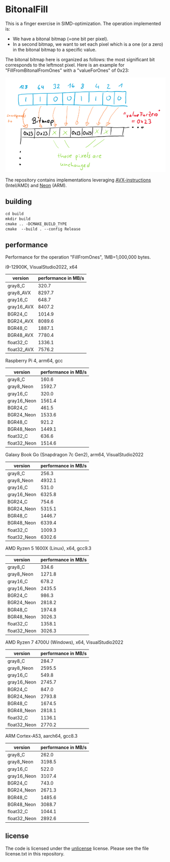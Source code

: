# BitonalFill

This is a finger exercise in SIMD-optimization. The operation implemented is: 

* We have a bitonal bitmap (=one bit per pixel).
* In a second bitmap, we want to set each pixel which is a one (or a zero) in the bitonal bitmap to a specific value.

The bitonal bitmap here is organized as follows: the most significant bit corresponds to the leftmost pixel.
Here is an example for "FillFromBitonalFromOnes" with a "valueForOnes" of 0x23:

![example of operation](https://github.com/ptahmose/BitonalFill/blob/master/Readme/operation-example.png?raw=true)

The repository contains implementations leveraging [AVX-instructions](https://en.wikipedia.org/wiki/Advanced_Vector_Extensions) (Intel/AMD) and [Neon](https://developer.arm.com/documentation/dht0002/a/Introducing-NEON/NEON-architecture-overview/NEON-instructions#:~:text=The%20NEON%20instructions%20provide%20data,manage%20all%20program%20flow%20control.) (ARM).

## building

```
cd build
mkdir build
cmake .. -DCMAKE_BUILD_TYPE
cmake  --build . --config Release
```

## performance

Performance for the operation "FillFromOnes", 1MB=1,000,000 bytes.

i9-12900K, VisualStudio2022, x64

| version                | performance in MB/s |
| ---------------------- | ------------------- |
| gray8_C                | 320.7               |
| gray8_AVX              | 8297.7              |
| gray16_C               | 648.7               |
| gray16_AVX             | 8407.2              |
| BGR24_C                | 1014.9              |
| BGR24_AVX              | 8089.6              |
| BGR48_C                | 1887.1              |
| BGR48_AVX              | 7780.4              |
| float32_C              | 1336.1              |
| float32_AVX            | 7576.2              |

Raspberry Pi 4, arm64, gcc

| version                | performance in MB/s |
| ---------------------- | ------------------- |
| gray8_C                | 160.6               |
| gray8_Neon             | 1592.7              |
| gray16_C               | 320.0               |
| gray16_Neon            | 1561.4              |
| BGR24_C                | 461.5               |
| BGR24_Neon             | 1533.6              |
| BGR48_C                | 921.2               |
| BGR48_Neon             | 1449.1              |
| float32_C              | 636.6               |
| float32_Neon           | 1514.6              |

Galaxy Book Go (Snapdragon 7c Gen2), arm64, VisualStudio2022

| version                | performance in MB/s |
| ---------------------- | ------------------- |
| gray8_C                | 256.3               |
| gray8_Neon             | 4932.1              |
| gray16_C               | 531.0               |
| gray16_Neon            | 6325.8              |
| BGR24_C                | 754.6               |
| BGR24_Neon             | 5315.1              |
| BGR48_C                | 1446.7              |
| BGR48_Neon             | 6339.4              |
| float32_C              | 1009.3              |
| float32_Neon           | 6302.6              |

AMD Ryzen 5 1600X (Linux), x64, gcc9.3

| version                | performance in MB/s |
| ---------------------- | ------------------- |
| gray8_C                | 334.6               |
| gray8_Neon             | 1271.8              |
| gray16_C               | 678.2               |
| gray16_Neon            | 2435.5              |
| BGR24_C                | 986.3               |
| BGR24_Neon             | 2818.2              |
| BGR48_C                | 1974.8              |
| BGR48_Neon             | 3026.3              |
| float32_C              | 1358.1              |
| float32_Neon           | 3026.3              |

AMD Ryzen 7 4700U (Windows), x64, VisualStudio2022

| version                | performance in MB/s |
| ---------------------- | ------------------- |
| gray8_C                | 284.7               |
| gray8_Neon             | 2595.5              |
| gray16_C               | 549.8               |
| gray16_Neon            | 2745.7              |
| BGR24_C                | 847.0               |
| BGR24_Neon             | 2793.8              |
| BGR48_C                | 1674.5              |
| BGR48_Neon             | 2818.1              |
| float32_C              | 1136.1              |
| float32_Neon           | 2770.2              |

ARM Cortex-A53, aarch64, gcc8.3

| version                | performance in MB/s |
| ---------------------- | ------------------- |
| gray8_C                | 262.0               |
| gray8_Neon             | 3198.5              |
| gray16_C               | 522.0               |
| gray16_Neon            | 3107.4              |
| BGR24_C                | 743.0               |
| BGR24_Neon             | 2671.3              |
| BGR48_C                | 1485.6              |
| BGR48_Neon             | 3088.7              |
| float32_C              | 1044.1              |
| float32_Neon           | 2892.6              |

## license

The code is licensed under the [unlicense](http://unlicense.org/) license. Please see the file license.txt in this repository.